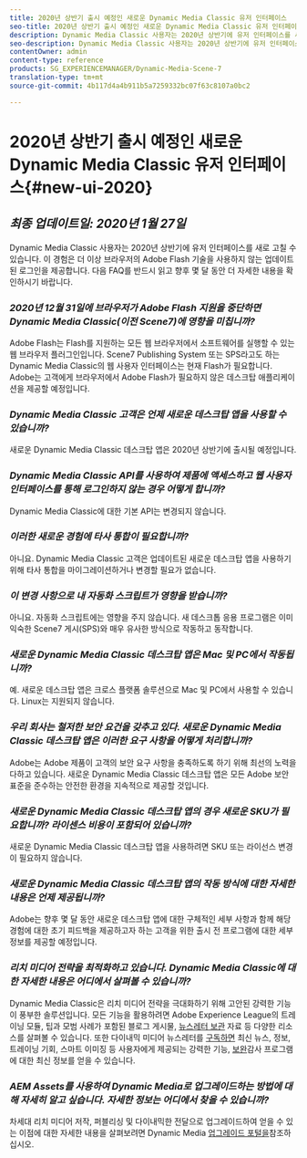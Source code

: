 ```yaml
---
title: 2020년 상반기 출시 예정인 새로운 Dynamic Media Classic 유저 인터페이스
seo-title: 2020년 상반기 출시 예정인 새로운 Dynamic Media Classic 유저 인터페이스
description: Dynamic Media Classic 사용자는 2020년 상반기에 유저 인터페이스를 새로 고칠 수 있습니다. 이 기능을 통해 중요한 리소스에 대한 링크가 포함된 업데이트된 로그인이 제공되며, 이 업데이트는 더 이상 브라우저의 Adobe Flash 기술을 사용하지 않습니다.
seo-description: Dynamic Media Classic 사용자는 2020년 상반기에 유저 인터페이스를 새로 고칠 수 있습니다. 이 기능을 통해 중요한 리소스에 대한 링크가 포함된 업데이트된 로그인이 제공되며, 이 업데이트는 더 이상 브라우저의 Adobe Flash 기술을 사용하지 않습니다.
contentOwner: admin
content-type: reference
products: SG_EXPERIENCEMANAGER/Dynamic-Media-Scene-7
translation-type: tm+mt
source-git-commit: 4b117d4a4b911b5a7259332bc07f63c8107a0bc2

---
```



# 2020년 상반기 출시 예정인 새로운 Dynamic Media Classic 유저 인터페이스{#new-ui-2020}

## _최종 업데이트일: 2020년 1월 27일_

Dynamic Media Classic 사용자는 2020년 상반기에 유저 인터페이스를 새로 고칠 수 있습니다. 이 경험은 더 이상 브라우저의 Adobe Flash 기술을 사용하지 않는 업데이트된 로그인을 제공합니다. 다음 FAQ를 반드시 읽고 향후 몇 달 동안 더 자세한 내용을 확인하시기 바랍니다.

### **_2020년 12월 31일에 브라우저가 Adobe Flash 지원을 중단하면 Dynamic Media Classic(이전 Scene7)에 영향을 미칩니까?_**

Adobe Flash는 Flash를 지원하는 모든 웹 브라우저에서 소프트웨어를 실행할 수 있는 웹 브라우저 플러그인입니다. Scene7 Publishing System 또는 SPS라고도 하는 Dynamic Media Classic의 웹 사용자 인터페이스는 현재 Flash가 필요합니다. Adobe는 고객에게 브라우저에서 Adobe Flash가 필요하지 않은 데스크탑 애플리케이션을 제공할 예정입니다.

### **_Dynamic Media Classic 고객은 언제 새로운 데스크탑 앱을 사용할 수 있습니까?_**

새로운 Dynamic Media Classic 데스크탑 앱은 2020년 상반기에 출시될 예정입니다.

### **_Dynamic Media Classic API를 사용하여 제품에 액세스하고 웹 사용자 인터페이스를 통해 로그인하지 않는 경우 어떻게 합니까?_**

Dynamic Media Classic에 대한 기본 API는 변경되지 않습니다.

### **_이러한 새로운 경험에 타사 통합이 필요합니까?_**

아니요. Dynamic Media Classic 고객은 업데이트된 새로운 데스크탑 앱을 사용하기 위해 타사 통합을 마이그레이션하거나 변경할 필요가 없습니다.

### **_이 변경 사항으로 내 자동화 스크립트가 영향을 받습니까?_**

아니요. 자동화 스크립트에는 영향을 주지 않습니다. 새 데스크톱 응용 프로그램은 이미 익숙한 Scene7 게시(SPS)와 매우 유사한 방식으로 작동하고 동작합니다.

### **_새로운 Dynamic Media Classic 데스크탑 앱은 Mac 및 PC에서 작동됩니까?_**

예. 새로운 데스크탑 앱은 크로스 플랫폼 솔루션으로 Mac 및 PC에서 사용할 수 있습니다. Linux는 지원되지 않습니다.

### **_우리 회사는 철저한 보안 요건을 갖추고 있다. 새로운 Dynamic Media Classic 데스크탑 앱은 이러한 요구 사항을 어떻게 처리합니까?_**

Adobe는 Adobe 제품이 고객의 보안 요구 사항을 충족하도록 하기 위해 최선의 노력을 다하고 있습니다. 새로운 Dynamic Media Classic 데스크탑 앱은 모든 Adobe 보안 표준을 준수하는 안전한 환경을 지속적으로 제공할 것입니다.

### **_새로운 Dynamic Media Classic 데스크탑 앱의 경우 새로운 SKU가 필요합니까? 라이센스 비용이 포함되어 있습니까?_**

새로운 Dynamic Media Classic 데스크탑 앱을 사용하려면 SKU 또는 라이선스 변경이 필요하지 않습니다.

### **_새로운 Dynamic Media Classic 데스크탑 앱의 작동 방식에 대한 자세한 내용은 언제 제공됩니까?_**

Adobe는 향후 몇 달 동안 새로운 데스크탑 앱에 대한 구체적인 세부 사항과 함께 해당 경험에 대한 초기 피드백을 제공하고자 하는 고객을 위한 출시 전 프로그램에 대한 세부 정보를 제공할 예정입니다.

### **_리치 미디어 전략을 최적화하고 있습니다. Dynamic Media Classic에 대한 자세한 내용은 어디에서 살펴볼 수 있습니까?_**

Dynamic Media Classic은 리치 미디어 전략을 극대화하기 위해 고안된 강력한 기능이 풍부한 솔루션입니다. 모든 기능을 활용하려면 Adobe Experience League의 트레이닝 모듈, 팁과 모범 사례가 포함된 블로그 게시물, [뉴스레터 보관](https://guided.adobe.com/?launch=AEM-5a#recommended/solutions/experience-manager) 자료 등 다양한 리소스를 [](dynamic-media-newsletter.md)살펴볼 수 있습니다. 또한 다이내믹 미디어 뉴스레터를 [구독하면](https://www.adobe.com/subscription/dynamic-media-newsletter.html) 최신 뉴스, 정보, 트레이닝 기회, 스마트 이미징 등 사용자에게 제공되는 강력한 기능, [보완](https://helpx.adobe.com/experience-manager/6-3/assets/using/imaging-faq.html)감사 프로그램에 대한 최신 정보를 얻을 수 있습니다.

### **_AEM Assets를 사용하여 Dynamic Media로 업그레이드하는 방법에 대해 자세히 알고 싶습니다. 자세한 정보는 어디에서 찾을 수 있습니까?_**

차세대 리치 미디어 저작, 퍼블리싱 및 다이내믹한 전달으로 업그레이드하여 얻을 수 있는 이점에 대한 자세한 내용을 살펴보려면 Dynamic Media [업그레이드 포털을](http://exploreadobe.com/dynamic-media-upgrade/)참조하십시오.

